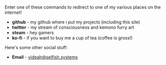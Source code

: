 Enter one of these commands to redirect to one of my various places on the internet!
 - **github** - my github where i put my projects (including this site)
 - **twitter** - my stream of consciousness and kemono furry art
 - **steam** - hey gamers
 - **ko-fi** - if you want to buy me a cup of tea (coffee is gross!)

Here's some other social stuff:

 - **Email** - videah@selfish.systems